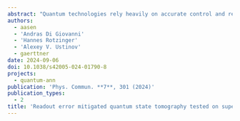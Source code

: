 ```yaml
---
abstract: "Quantum technologies rely heavily on accurate control and reliable readout of quantum systems. Current experiments are limited by numerous sources of noise that can only be partially captured by simple analytical models and additional characterization of the noise sources is required. We test the ability of readout error mitigation to correct noise found in systems composed of quantum two-level objects (qubits). To probe the limit of such methods, we designed a beyond-classical readout error mitigation protocol based on quantum state tomography (QST), which estimates the density matrix of a quantum system, and quantum detector tomography (QDT), which characterizes the measurement procedure. By treating readout error mitigation in the context of state tomography the method becomes largely readout mode-, architecture-, noise source-, and quantum state-independent. We implement this method on a superconducting qubit and evaluate the increase in reconstruction fidelity for QST. We characterize the performance of the method by varying important noise sources, such as suboptimal readout signal amplification, insufficient resonator photon population, off-resonant qubit drive, and effectively shortened $T_1$ and $T_2$ coherence. As a result, we identified noise sources for which readout error mitigation worked well, and observed decreases in readout infidelity by a factor of up to 30."
authors:
  - aasen
  - 'Andras Di Giovanni'
  - 'Hannes Rotzinger'
  - 'Alexey V. Ustinov'
  - gaerttner
date: 2024-09-06
doi: 10.1038/s42005-024-01790-8
projects:
  - quantum-ann
publication: 'Phys. Commun. **7**, 301 (2024)'
publication_types:
  - 2
title: 'Readout error mitigated quantum state tomography tested on superconducting qubits'
---
```

